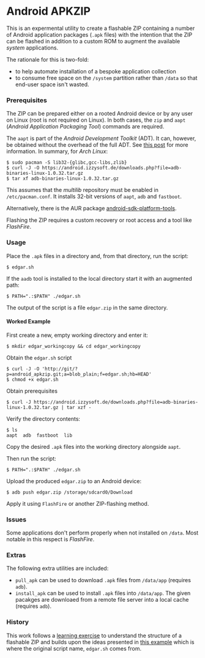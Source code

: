 Android APKZIP
==============

This is an expermental utility to create a flashable ZIP containing
a number of Android application packages (`.apk` files) with the
intention that the ZIP can be flashed in addition to a custom ROM 
to augment the available _system_ applications.

The rationale for this is two-fold:

* to help automate installation of a bespoke application collection
* to consume free space on the `/system` partition rather than `/data` so
  that end-user space isn't wasted.

### Prerequisites

The ZIP can be prepared either on a rooted Android device or by any user
on Linux (root is not required on Linux). In both cases, the `zip` and 
`aapt` (*Android Application Packaging Tool*) commands are required.

The `aapt` is part of the *Android Development Toolkit* (ADT). It can,
however, be obtained without the overhead of the full ADT. See [this
post][1] for more information. In summary, for *Arch Linux*:

    $ sudo pacman -S lib32-{glibc,gcc-libs,zlib}
    $ curl -J -O https://android.izzysoft.de/downloads.php?file=adb-binaries-linux-1.0.32.tar.gz
    $ tar xf adb-binaries-linux-1.0.32.tar.gz

This assumes that the _multilib_ repository must be enabled in `/etc/pacman.conf`. It installs 32-bit versions of `aapt`, `adb` and `fastboot`.

Alternatively, there is the AUR package [android-sdk-platform-tools][2].

[1]: http://android.stackexchange.com/a/156520
[2]: https://aur.archlinux.org/packages/android-sdk-platform-tools

Flashing the ZIP requires a custom recovery or root access and a tool
like *FlashFire*.

### Usage

Place the `.apk` files in a directory and, from that directory, run the
script:

    $ edgar.sh

If the `aadb` tool is installed to the local directory start it with an
augmented path:

    $ PATH=".:$PATH" ./edgar.sh

The output of the script is a file `edgar.zip` in the same directory.

#### Worked Example

First create a new, empty working directory and enter it:

    $ mkdir edgar_workingcopy && cd edgar_workingcopy

Obtain the `edgar.sh` script

    $ curl -J -O 'http://git/?p=android_apkzip.git;a=blob_plain;f=edgar.sh;hb=HEAD'
    $ chmod +x edgar.sh

Obtain prerequisites

    $ curl -J https://android.izzysoft.de/downloads.php?file=adb-binaries-linux-1.0.32.tar.gz | tar xzf -

Verify the directory contents:

    $ ls
    aapt  adb  fastboot  lib

Copy the desired `.apk` files into the working directory alongside `aapt`.

Then run the script:

    $ PATH=".:$PATH" ./edgar.sh

Upload the produced `edgar.zip` to an Android device:

    $ adb push edgar.zip /storage/sdcard0/Download

Apply it using `FlashFire` or another ZIP-flashing method.

### Issues

Some applications don't perform properly when not installed on `/data`.
Most notable in this respect is *FlashFire*.

### Extras

The following extra utilities are included:

* `pull_apk` can be used to download `.apk` files from `/data/app` (requires `adb`).
* `install_apk` can be used to install `.apk` files into `/data/app`. The given
  pacakges are downloaed from a remote file server into a local cache (requires `adb`).

### History

This work follows a [learning exercise][3] to understand the structure of
a flashable ZIP and builds upon the ideas presented in [this example][4]
which is where the original script name, `edgar.sh` comes from.

[3]: http://android.stackexchange.com/questions/156336
[4]: http://android.stackexchange.com/questions/143304
